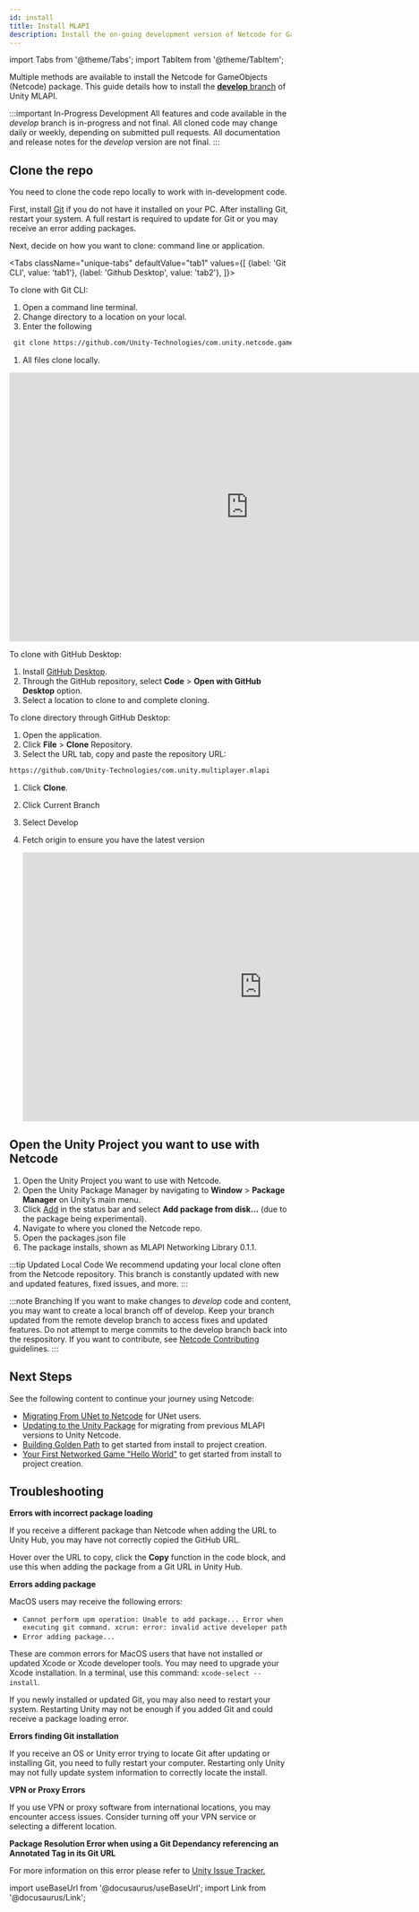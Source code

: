```yaml
---
id: install
title: Install MLAPI
description: Install the on-going development version of Netcode for GameObjects (Netcode) from a cloned respository. 
---
```

import Tabs from '@theme/Tabs';
import TabItem from '@theme/TabItem';

Multiple methods are available to install the Netcode for GameObjects (Netcode) package. This guide details how to install the [**develop** branch](https://github.com/Unity-Technologies/com.unity.multiplayer.mlapi/tree/develop) of Unity MLAPI.

:::important In-Progress Development
All features and code available in the *develop* branch is in-progress and not final. All cloned code may change daily or weekly, depending on submitted pull requests. All documentation and release notes for the *develop* version are not final.
:::

## Clone the repo

You need to clone the code repo locally to work with in-development code.

First, install [Git](https://git-scm.com/) if you do not have it installed on your PC. After installing Git, restart your system. A full restart is required to update for Git or you may receive an error adding packages.

Next, decide on how you want to clone: command line or application.

<Tabs
  className="unique-tabs"
  defaultValue="tab1"
  values={[
    {label: 'Git CLI', value: 'tab1'},
    {label: 'Github Desktop', value: 'tab2'},
  ]}>

<TabItem value="tab1">

To clone with Git CLI:

1. Open a command line terminal.
1. Change directory to a location on your local.
1. Enter the following 

  ```html
   git clone https://github.com/Unity-Technologies/com.unity.netcode.gameobjects
  ```  
1. All files clone locally.

  <iframe src="https://www.youtube.com/embed/Ib0fZrd55gQ?playlist=Ib0fZrd55gQ&loop=1&&autoplay=0&controls=1&showinfo=0&mute=1"   width="854px" height="480px" className="video-container" frameborder="0" position="relative" allow="accelerometer; autoplay; loop; playlist; clipboard-write; encrypted-media; gyroscope; picture-in-picture"  allowfullscreen=""></iframe>


 
</TabItem>
<TabItem value="tab2">

To clone with GitHub Desktop:

1. Install [GitHub Desktop](https://desktop.github.com/).
1. Through the GitHub repository, select **Code** > **Open with GitHub Desktop** option.
1. Select a location to clone to and complete cloning.

To clone directory through GitHub Desktop:

1. Open the application. 
1. Click **File** > **Clone** Repository.
1. Select the URL tab, copy and paste the repository URL:

  ```html
  https://github.com/Unity-Technologies/com.unity.multiplayer.mlapi
  ```
1. Click **Clone**.
1. Click Current Branch 
1. Select Develop
1. Fetch origin to ensure you have the latest version
   
   <iframe src="https://www.youtube.com/embed/Iv7AV_R96Dw?playlist=Iv7AV_R96Dw&loop=1&&autoplay=0&controls=1&showinfo=0&mute=1"   width="854px" height="480px" className="video-container" frameborder="0" position="relative" allow="accelerometer; autoplay; loop; playlist; clipboard-write; encrypted-media; gyroscope; picture-in-picture"  allowfullscreen=""></iframe>

</TabItem>
</Tabs>

## Open the Unity Project you want to use with Netcode  

1. Open the Unity Project you want to use with Netcode.
1. Open the Unity Package Manager by navigating to **Window** > **Package Manager** on Unity’s main menu.
1. Click [Add](/img/add.png) in the status bar and select **Add package from disk...** (due to the package being experimental).
1. Navigate to where you cloned the Netcode repo.
1. Open the packages.json  file 
1. The package installs, shown as MLAPI Networking Library 0.1.1.



:::tip Updated Local Code
We recommend updating your local clone often from the Netcode repository. This branch is constantly updated with new and updated features, fixed issues, and more.
:::

:::note Branching
If you want to make changes to *develop* code and content, you may want to create a local branch off of develop. Keep your branch updated from the remote develop branch to access fixes and updated features. Do not attempt to merge commits to the develop branch back into the respository. If you want to contribute, see [Netcode Contributing](https://github.com/Unity-Technologies/com.unity.multiplayer.mlapi/blob/master/CONTRIBUTING.md) guidelines.
:::

## Next Steps

See the following content to continue your journey using Netcode:

* [Migrating From UNet to Netcode](migratingtomlapi.md) for UNet users.
* [Updating to the Unity Package](migratingfrommlapi.md) for migrating from previous MLAPI versions to Unity Netcode.
* [Building Golden Path](../tutorials/goldenpath_series/mlapi_starting-out.md) to get started from install to project creation.
* [Your First Networked Game "Hello World"](../tutorials/helloworld/helloworldintro.md) to get started from install to project creation.

## Troubleshooting

**Errors with incorrect package loading**

If you receive a different package than Netcode when adding the URL to Unity Hub, you may have not correctly copied the GitHub URL. 

Hover over the URL to copy, click the **Copy** function in the code block, and use this when adding the package from a Git URL in Unity Hub.

**Errors adding package**

MacOS users may receive the following errors:

* `Cannot perform upm operation: Unable to add package... Error when executing git command. xcrun: error: invalid active developer path`
* `Error adding package...`

These are common errors for MacOS users that have not installed or updated Xcode or Xcode developer tools. You may need to upgrade your Xcode installation. In a terminal, use this command: `xcode-select --install`.

If you newly installed or updated Git, you may also need to restart your system. Restarting Unity may not be enough if you added Git and could receive a package loading error.

**Errors finding Git installation**

If you receive an OS or Unity error trying to locate Git after updating or installing Git, you need to fully restart your computer. Restarting only Unity may not fully update system information to correctly locate the install.

**VPN or Proxy Errors**

If you use VPN or proxy software from international locations, you may encounter access issues. Consider turning off your VPN service or selecting a different location.

**Package Resolution Error when using a Git Dependancy referencing an Annotated Tag in its Git URL**

For more information on this error please refer to [Unity Issue Tracker.](https://issuetracker.unity3d.com/issues/package-resolution-error-when-using-a-git-dependency-referencing-an-annotated-tag-in-its-git-url)




import useBaseUrl from '@docusaurus/useBaseUrl';
import Link from '@docusaurus/Link';